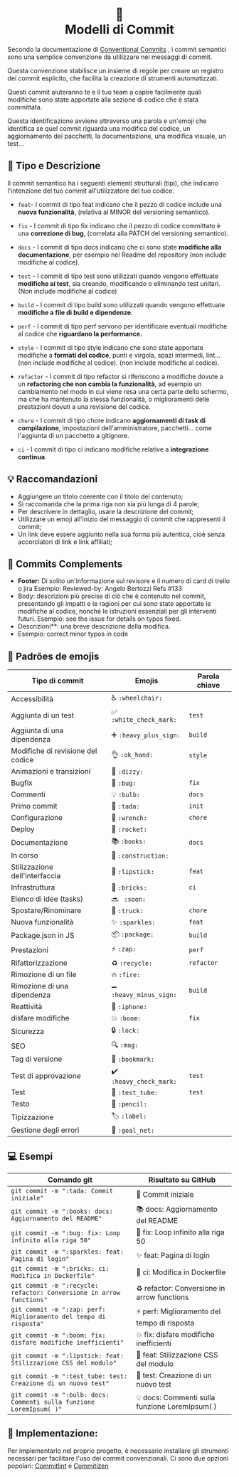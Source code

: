<h1 align="center">
📄<br>Modelli di Commit
</h1>

Secondo la documentazione di [Conventional Commits](https://www.conventionalcommits.org/en/v1.0.0/) , i commit semantici sono una semplice convenzione da utilizzare nei messaggi di commit.

Questa convenzione stabilisce un insieme di regole per creare un registro dei commit esplicito, che facilita la creazione di strumenti automatizzati.

Questi commit aiuteranno te e il tuo team a capire facilmente quali modifiche sono state apportate alla sezione di codice che è stata committata.

Questa identificazione avviene attraverso una parola e un'emoji che identifica se quel commit riguarda una modifica del codice, un aggiornamento dei pacchetti, la documentazione, una modifica visuale, un test...


## 🦊 Tipo e Descrizione
Il commit semantico ha i seguenti elementi strutturali (tipi), che indicano l'intenzione del tuo commit all'utilizzatore del tuo codice.

- `feat`- I commit di tipo feat indicano che il pezzo di codice include una **nuova funzionalità**, (relativa al MINOR del versioning semantico).

-  `fix` - I commit di tipo fix indicano che il pezzo di codice committato è una **correzione di bug**, (correlata alla PATCH del versioning semantico).

-  `docs` - I commit di tipo docs indicano che ci sono state **modifiche alla documentazione**, per esempio nel Readme del repository (non include modifiche al codice).

-  `test` - I commit di tipo test sono utilizzati quando vengono effettuate **modifiche ai test**, sia creando, modificando o eliminando test unitari. (Non include modifiche al codice)

- `build` - I commit di tipo build sono utilizzati quando vengono effettuate **modifiche a file di build e dipendenze**.

-  `perf` - I commit di tipo perf servono per identificare eventuali modifiche al codice che **riguardano la performance.**

-  `style` -  I commit di tipo style indicano che sono state apportate modifiche a **formati del codice**, punti e virgola, spazi intermedi, lint... (non include modifiche al codice). (non include modifiche al codice).

- `refactor` - I commit di tipo refactor si riferiscono a modifiche dovute a un **refactoring che non cambia la funzionalità**, ad esempio un cambiamento nel modo in cui viene resa una certa parte dello schermo, ma che ha mantenuto la stessa funzionalità, o miglioramenti delle prestazioni dovuti a una revisione del codice.

- `chore` - I commit di tipo chore indicano **aggiornamenti di task di compilazione**, impostazioni dell'amministratore, pacchetti... come l'aggiunta di un pacchetto a gitignore.

- `ci` - I commit di tipo ci indicano modifiche relative a **integrazione continua**.



## 💡 Raccomandazioni

- Aggiungere un titolo coerente con il titolo del contenuto;
- Si raccomanda che la prima riga non sia più lunga di 4 parole;
- Per descrivere in dettaglio, usare la descrizione del commit;
- Utilizzare un emoji all'inizio del messaggio di commit che rappresenti il commit;
- Un link deve essere aggiunto nella sua forma più autentica, cioè senza accorciatori di link e link affiliati;

## 🍧 Commits Complements

- **Footer:** Di solito un'informazione sul revisore e il numero di card di trello o jira 
  Esempio: Reviewed-by: Angelo Bertozzi Refs #133
- Body: descrizioni più precise di ciò che è contenuto nel commit, presentando gli impatti e le ragioni per cui sono state apportate le modifiche al codice, nonché le istruzioni essenziali per gli interventi futuri. 
  Esempio: see the issue for details on typos fixed.
- Descrizioni**: una breve descrizione della modifica.
- Esempio: correct minor typos in code


## 💈 Padrões de emojis

<table>
  <thead>
    <tr>
      <th>Tipo di commit</th>
      <th>Emojis</th>
      <th>Parola chiave</th>
    </tr>
  </thead>
 <tbody>
    <tr>
      <td>Accessibilità</td>
      <td>♿ <code>:wheelchair:</code></td>
      <td></td>
    </tr>
    <tr>
      <td>Aggiunta di un test</td>
      <td>✅ <code>:white_check_mark:</code></td>
      <td><code>test</code></td>
    </tr>
    <tr>
      <td>Aggiunta di una dipendenza</td>
      <td>➕ <code>:heavy_plus_sign:</code></td>
      <td><code>build</code></td>
    </tr>
    <tr>
      <td>Modifiche di revisione del codice</td>
      <td>👌 <code>:ok_hand:</code></td>
      <td><code>style</code></td>
    </tr>
    <tr>
      <td>Animazioni e transizioni</td>
      <td>💫 <code>:dizzy:</code></td>
      <td></td>
    </tr>
    <tr>
      <td>Bugfix</td>
      <td>🐛 <code>:bug:</code></td>
      <td><code>fix</code></td>
    </tr>
    <tr>
      <td>Commenti</td>
      <td>💡 <code>:bulb:</code></td>
      <td><code>docs</code></td>
    </tr>
    <tr>
      <td>Primo commit</td>
      <td>🎉 <code>:tada:</code></td>
      <td><code>init</code></td>
    </tr>
    <tr>
      <td>Configurazione</td>
      <td>🔧 <code>:wrench:</code></td>
      <td><code>chore</code></td>
    </tr>
    <tr>
      <td>Deploy</td>
      <td>🚀 <code>:rocket:</code></td>
      <td></td>
    </tr>
    <tr>
      <td>Documentazione</td>
      <td>📚 <code>:books:</code></td>
      <td><code>docs</code></td>
    </tr>
    <tr>
      <td>In corso</td>
      <td>🚧 <code>:construction:</code></td>
      <td></td>
    </tr>
    <tr>
      <td>Stilizzazione dell'interfaccia</td>
      <td>💄 <code>:lipstick:</code></td>
      <td><code>feat</code></td>
    </tr>
    <tr>
      <td>Infrastruttura</td>
      <td>🧱 <code>:bricks:</code></td>
      <td><code>ci</code></td>
    </tr>
    <tr>
      <td>Elenco di idee (tasks)</td>
      <td>🔜 <code> :soon: </code></td>
      <td></td>
    </tr>
    <tr>
      <td>Spostare/Rinominare</td>
      <td>🚚 <code>:truck:</code></td>
      <td><code>chore</code></td>
    </tr>
    <tr>
      <td>Nuova funzionalità</td>
      <td>✨ <code>:sparkles:</code></td>
      <td><code>feat</code></td>
    </tr>
    <tr>
      <td>Package.json in JS</td>
      <td>📦 <code>:package:</code></td>
      <td><code>build</code></td>
    </tr>
    <tr>
      <td>Prestazioni</td>
      <td>⚡ <code>:zap:</code></td>
      <td><code>perf</code></td>
    </tr>
    <tr>
        <td>Rifattorizzazione</td>
        <td>♻️ <code>:recycle:</code></td>
        <td><code>refactor</code></td>
    </tr>
    <tr>
      <td>Rimozione di un file</td>
      <td>🔥 <code>:fire:</code></td>
      <td></td>
    </tr>
    <tr>
      <td>Rimozione di una dipendenza</td>
      <td>➖ <code>:heavy_minus_sign:</code></td>
      <td><code>build</code></td>
    </tr>
    <tr>
      <td>Reattività</td>
      <td>📱 <code>:iphone:</code></td>
      <td></td>
    </tr>
    <tr>
      <td>disfare modifiche</td>
      <td>💥 <code>:boom:</code></td>
      <td><code>fix</code></td>
    </tr>
    <tr>
      <td>Sicurezza</td>
      <td>🔒️ <code>:lock:</code></td>
      <td></td>
    </tr>
    <tr>
      <td>SEO</td>
      <td>🔍️ <code>:mag:</code></td>
      <td></td>
    </tr>
    <tr>
      <td>Tag di versione</td>
      <td>🔖 <code>:bookmark:</code></td>
      <td></td>
    </tr>
    <tr>
      <td>Test di approvazione</td>
      <td>✔️ <code>:heavy_check_mark:</code></td>
      <td><code>test</code></td>
    </tr>
    <tr>
      <td>Test</td>
      <td>🧪 <code>:test_tube:</code></td>
      <td><code>test</code></td>
    </tr>
    <tr>
      <td>Testo</td>
      <td>📝 <code>:pencil:</code></td>
      <td></td>
    </tr>
    <tr>
      <td>Tipizzazione</td>
      <td>🏷️ <code>:label:</code></td>
      <td></td>
    </tr>
    <tr>
      <td>Gestione degli errori</td>
      <td>🥅 <code>:goal_net:</code></td>
      <td></td>
    </tr>
  </tbody>
</table>

## 💻 Esempi

<table>
  <thead>
    <tr>
      <th>Comando git</th>
      <th>Risultato su GitHub</th>
    </tr>
  </thead>
 <tbody>
    <tr>
      <td>
        <code>git commit -m ":tada: Commit iniziale"</code>
      </td>
      <td>🎉 Commit iniziale</td>
    </tr>
    <tr>
      <td>
        <code>git commit -m ":books: docs: Aggiornamento del README"</code>
      </td>
      <td>📚 docs: Aggiornamento del README</td>
    </tr>
    <tr>
      <td>
        <code>git commit -m ":bug: fix: Loop infinito alla riga 50"</code>
      </td>
      <td>🐛 fix: Loop infinito alla riga 50</td>
    </tr>
    <tr>
      <td>
        <code>git commit -m ":sparkles: feat: Pagina di login"</code>
      </td>
      <td>✨ feat: Pagina di login</td>
    </tr>
    <tr>
      <td>
        <code>git commit -m ":bricks: ci: Modifica in Dockerfile"</code>
      </td>
      <td>🧱 ci: Modifica in Dockerfile</td>
    </tr>
    <tr>
      <td>
        <code>git commit -m ":recycle: refactor: Conversione in arrow functions"</code>
      </td>
      <td>♻️ refactor: Conversione in arrow functions</td>
    </tr>
    <tr>
      <td>
        <code>git commit -m ":zap: perf: Miglioramento del tempo di risposta"</code>
      </td>
      <td>⚡ perf: Miglioramento del tempo di risposta</td>
    </tr>
    <tr>
      <td>
        <code>git commit -m ":boom: fix: disfare modifiche inefficienti"</code>
      </td>
      <td>💥 fix: disfare modifiche inefficienti</td>
    </tr>
    <tr>
      <td>
        <code>git commit -m ":lipstick: feat: Stilizzazione CSS del modulo"</code>
      </td>
      <td>💄 feat: Stilizzazione CSS del modulo</td>
    </tr>
    <tr>
      <td>
        <code>git commit -m ":test_tube: test: Creazione di un nuovo test"</code>
      </td>
      <td>🧪 test: Creazione di un nuovo test</td>
    </tr>
    <tr>
      <td>
        <code>git commit -m ":bulb: docs: Commenti sulla funzione LoremIpsum( )"</code>
      </td>
      <td>💡 docs: Commenti sulla funzione LoremIpsum( )</td>
    </tr>
  </tbody>
</table>


## 🔧 Implementazione:

Per implementarlo nel proprio progetto, è necessario installare gli strumenti necessari per facilitare l'uso dei commit convenzionali. Ci sono due opzioni popolari: [Commitlint](https://github.com/conventional-changelog/commitlint) e [Commitizen](https://github.com/commitizen-tools/commitizen)

